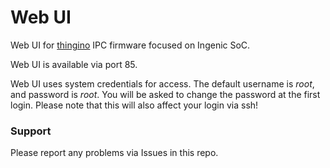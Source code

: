 Web UI
======

Web UI for [thingino][2] IPC firmware focused on Ingenic SoC.

Web UI is available via port 85.

Web UI uses system credentials for access.
The default username is _root_, and password is _root_.
You will be asked to change the password at the first login.
Please note that this will also affect your login via ssh!

### Support

Please report any problems via Issues in this repo.

[1]: https://github.com/OpenIPC/webui
[2]: https://github.com/themactep/thingino-firmware
